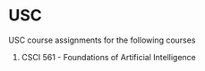 # USC
USC course assignments for the following courses

1. CSCI 561 - Foundations of Artificial Intelligence
